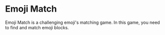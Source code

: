 # Emoji Match

Emoji Match is a challenging emoji's matching game. In this game, you need to find and match emoji blocks.
